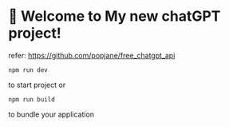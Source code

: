 # 🚀 Welcome to My new chatGPT project!
refer: https://github.com/popjane/free_chatgpt_api

```
npm run dev
```
 to start project or
```
npm run build
```
to bundle your application
